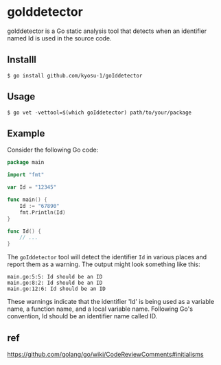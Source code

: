 # goIddetector

goIddetector is a Go static analysis tool that detects when an identifier named Id is used in the source code.

## Installl

```
$ go install github.com/kyosu-1/goIddetector
```

## Usage

```
$ go vet -vettool=$(which goIddetector) path/to/your/package
```

## Example

Consider the following Go code:

```go
package main

import "fmt"

var Id = "12345"

func main() {
	Id := "67890"
	fmt.Println(Id)
}

func Id() {
	// ...
}
```

The `goIddetector` tool will detect the identifier `Id` in various places and report them as a warning. The output might look something like this:

```
main.go:5:5: Id should be an ID
main.go:8:2: Id should be an ID
main.go:12:6: Id should be an ID
```

These warnings indicate that the identifier 'Id' is being used as a variable name, a function name, and a local variable name. Following Go's convention, Id should be an identifier name called ID.

## ref

https://github.com/golang/go/wiki/CodeReviewComments#initialisms
